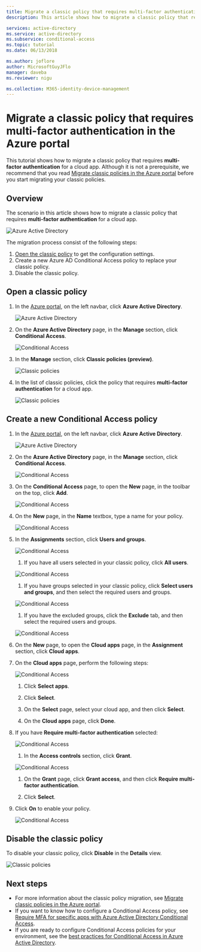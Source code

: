 ```yaml
---
title: Migrate a classic policy that requires multi-factor authentication in the Azure portal 
description: This article shows how to migrate a classic policy that requires multi-factor authentication in the Azure portal.

services: active-directory
ms.service: active-directory
ms.subservice: conditional-access
ms.topic: tutorial
ms.date: 06/13/2018

ms.author: joflore
author: MicrosoftGuyJFlo
manager: daveba
ms.reviewer: nigu

ms.collection: M365-identity-device-management
---
```

# Migrate a classic policy that requires multi-factor authentication in the Azure portal

This tutorial shows how to migrate a classic policy that requires **multi-factor authentication** for a cloud app. Although it is not a prerequisite, we recommend that you read [Migrate classic policies in the Azure portal](policy-migration.md) before you start migrating your classic policies.

## Overview

The scenario in this article shows how to migrate a classic policy that requires **multi-factor authentication** for a cloud app.

![Azure Active Directory](./media/policy-migration/33.png)

The migration process consist of the following steps:

1. [Open the classic policy](#open-a-classic-policy) to get the configuration settings.
1. Create a new Azure AD Conditional Access policy to replace your classic policy. 
1. Disable the classic policy.

## Open a classic policy

1. In the [Azure portal](https://portal.azure.com), on the left navbar, click **Azure Active Directory**.

   ![Azure Active Directory](./media/policy-migration-mfa/01.png)

1. On the **Azure Active Directory** page, in the **Manage** section, click **Conditional Access**.

   ![Conditional Access](./media/policy-migration-mfa/02.png)

1. In the **Manage** section, click **Classic policies (preview)**.

   ![Classic policies](./media/policy-migration-mfa/12.png)

1. In the list of classic policies, click the policy that requires **multi-factor authentication** for a cloud app.

   ![Classic policies](./media/policy-migration-mfa/13.png)

## Create a new Conditional Access policy

1. In the [Azure portal](https://portal.azure.com), on the left navbar, click **Azure Active Directory**.

   ![Azure Active Directory](./media/policy-migration/01.png)

1. On the **Azure Active Directory** page, in the **Manage** section, click **Conditional Access**.

   ![Conditional Access](./media/policy-migration/02.png)

1. On the **Conditional Access** page, to open the **New** page, in the toolbar on the top, click **Add**.

   ![Conditional Access](./media/policy-migration/03.png)

1. On the **New** page, in the **Name** textbox, type a name for your policy.

   ![Conditional Access](./media/policy-migration/29.png)

1. In the **Assignments** section, click **Users and groups**.

   ![Conditional Access](./media/policy-migration/05.png)

   1. If you have all users selected in your classic policy, click **All users**. 

   ![Conditional Access](./media/policy-migration/35.png)

   1. If you have groups selected in your classic policy, click **Select users and groups**, and then select the required users and groups.

   ![Conditional Access](./media/policy-migration/36.png)

   1. If you have the excluded groups, click the **Exclude** tab, and then select the required users and groups. 

   ![Conditional Access](./media/policy-migration/37.png)

1. On the **New** page, to open the **Cloud apps** page, in the **Assignment** section, click **Cloud apps**.

1. On the **Cloud apps** page, perform the following steps:

   ![Conditional Access](./media/policy-migration/08.png)

   1. Click **Select apps**.

   1. Click **Select**.

   1. On the **Select** page, select your cloud app, and then click **Select**.

   1. On the **Cloud apps** page, click **Done**.

1. If you have **Require multi-factor authentication** selected:

   ![Conditional Access](./media/policy-migration/26.png)

   1. In the **Access controls** section, click **Grant**.

   ![Conditional Access](./media/policy-migration/27.png)

   1. On the **Grant** page, click **Grant access**, and then click **Require multi-factor authentication**.

   1. Click **Select**.

1. Click **On** to enable your policy.

   ![Conditional Access](./media/policy-migration/30.png)

## Disable the classic policy

To disable your classic policy, click **Disable** in the **Details** view.

![Classic policies](./media/policy-migration-mfa/14.png)

## Next steps

- For more information about the classic policy migration, see [Migrate classic policies in the Azure portal](policy-migration.md).
- If you want to know how to configure a Conditional Access policy, see [Require MFA for specific apps with Azure Active Directory Conditional Access](app-based-mfa.md).
- If you are ready to configure Conditional Access policies for your environment, see the [best practices for Conditional Access in Azure Active Directory](best-practices.md).
